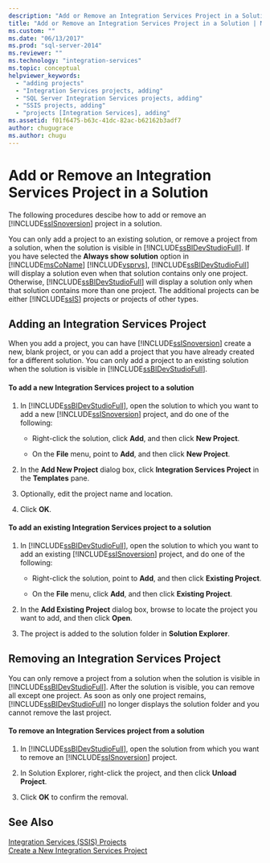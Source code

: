 ```yaml
---
description: "Add or Remove an Integration Services Project in a Solution"
title: "Add or Remove an Integration Services Project in a Solution | Microsoft Docs"
ms.custom: ""
ms.date: "06/13/2017"
ms.prod: "sql-server-2014"
ms.reviewer: ""
ms.technology: "integration-services"
ms.topic: conceptual
helpviewer_keywords: 
  - "adding projects"
  - "Integration Services projects, adding"
  - "SQL Server Integration Services projects, adding"
  - "SSIS projects, adding"
  - "projects [Integration Services], adding"
ms.assetid: f01f6475-b63c-41dc-82ac-b62162b3adf7
author: chugugrace
ms.author: chugu
---
```

# Add or Remove an Integration Services Project in a Solution
  The following procedures descibe how to add or remove an [!INCLUDE[ssISnoversion](../includes/ssisnoversion-md.md)] project in a solution.  
  
 You can only add a project to an existing solution, or remove a project from a solution, when the solution is visible in [!INCLUDE[ssBIDevStudioFull](../includes/ssbidevstudiofull-md.md)]. If you have selected the **Always show solution** option in [!INCLUDE[msCoName](../includes/msconame-md.md)] [!INCLUDE[vsprvs](../includes/vsprvs-md.md)], [!INCLUDE[ssBIDevStudioFull](../includes/ssbidevstudiofull-md.md)] will display a solution even when that solution contains only one project. Otherwise, [!INCLUDE[ssBIDevStudioFull](../includes/ssbidevstudiofull-md.md)] will display a solution only when that solution contains more than one project. The additional projects can be either [!INCLUDE[ssIS](../includes/ssis-md.md)] projects or projects of other types.  
  
## Adding an Integration Services Project  
 When you add a project, you can have [!INCLUDE[ssISnoversion](../includes/ssisnoversion-md.md)] create a new, blank project, or you can add a project that you have already created for a different solution. You can only add a project to an existing solution when the solution is visible in [!INCLUDE[ssBIDevStudioFull](../includes/ssbidevstudiofull-md.md)].  
  
#### To add a new Integration Services project to a solution  
  
1.  In [!INCLUDE[ssBIDevStudioFull](../includes/ssbidevstudiofull-md.md)], open the solution to which you want to add a new [!INCLUDE[ssISnoversion](../includes/ssisnoversion-md.md)] project, and do one of the following:  
  
    -   Right-click the solution, click **Add**, and then click **New Project**.  
  
    -   On the **File** menu, point to **Add**, and then click **New Project**.  
  
2.  In the **Add New Project** dialog box, click **Integration Services Project** in the **Templates** pane.  
  
3.  Optionally, edit the project name and location.  
  
4.  Click **OK**.  
  
#### To add an existing Integration Services project to a solution  
  
1.  In [!INCLUDE[ssBIDevStudioFull](../includes/ssbidevstudiofull-md.md)], open the solution to which you want to add an existing [!INCLUDE[ssISnoversion](../includes/ssisnoversion-md.md)] project, and do one of the following:  
  
    -   Right-click the solution, point to **Add**, and then click **Existing Project**.  
  
    -   On the **File** menu, click **Add**, and then click **Existing Project**.  
  
2.  In the **Add Existing Project** dialog box, browse to locate the project you want to add, and then click **Open**.  
  
3.  The project is added to the solution folder in **Solution Explorer**.  
  
## Removing an Integration Services Project  
 You can only remove a project from a solution when the solution is visible in [!INCLUDE[ssBIDevStudioFull](../includes/ssbidevstudiofull-md.md)]. After the solution is visible, you can remove all except one project. As soon as only one project remains, [!INCLUDE[ssBIDevStudioFull](../includes/ssbidevstudiofull-md.md)] no longer displays the solution folder and you cannot remove the last project.  
  
#### To remove an Integration Services project from a solution  
  
1.  In [!INCLUDE[ssBIDevStudioFull](../includes/ssbidevstudiofull-md.md)], open the solution from which you want to remove an [!INCLUDE[ssISnoversion](../includes/ssisnoversion-md.md)] project.  
  
2.  In Solution Explorer, right-click the project, and then click **Unload Project**.  
  
3.  Click **OK** to confirm the removal.  
  
## See Also  
 [Integration Services &#40;SSIS&#41; Projects](integration-services-ssis-projects-and-solutions.md)   
 [Create a New Integration Services Project](../../2014/integration-services/create-a-new-integration-services-project.md)  
  
  

